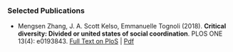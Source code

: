 ### Selected Publications
* Mengsen Zhang, J. A. Scott Kelso, Emmanuelle Tognoli (2018). **Critical diversity: Divided or united states of social coordination**. PLOS ONE 13(4): e0193843. 
[Full Text on PloS](https://doi.org/10.1371/journal.pone.0193843) | [Pdf](/docs/ZhangEtal_2018_Firefly_wSI.pdf)
